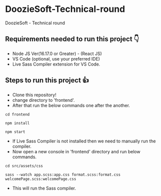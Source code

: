 # DoozieSoft-Technical-round
DoozieSoft - Technical round
## Requirements needed to run this project 👇
+ Node JS Ver(16.17.0 or Greater) - (React JS)
+ VS Code (optional, use your preferred IDE)
+ Live Sass Compiler extension for VS Code.
## Steps to run this project 👍
+ Clone this repository!
+ change directory to 'frontend'.
+ After that run the below commands one after the another.
```
cd frontend
```
```
npm install
```
```
npm start
```
+ If Live Sass Compiler is not installed then we need to manually run the compiler.
+ Now open a new console in 'frontend' directory and run below commands.
```
cd src/assets/css
```
```
sass --watch app.scss:app.css format.scss:format.css welcomePage.scss:welcomePage.css
```
+ This will run the Sass compiler.